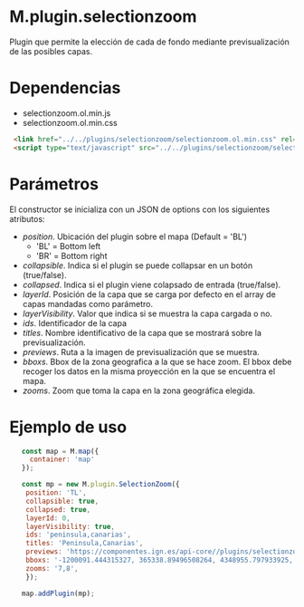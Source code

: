 # M.plugin.selectionzoom

Plugin que permite la elección de cada de fondo mediante previsualización de las posibles capas.

# Dependencias

- selectionzoom.ol.min.js
- selectionzoom.ol.min.css

```html
 <link href="../../plugins/selectionzoom/selectionzoom.ol.min.css" rel="stylesheet" />
 <script type="text/javascript" src="../../plugins/selectionzoom/selectionzoom.ol.min.js"></script>
```

# Parámetros

El constructor se inicializa con un JSON de options con los siguientes atributos:


- *position*.  Ubicación del plugin sobre el mapa (Default = 'BL')
  - 'BL' = Bottom left
  - 'BR' = Bottom right
- *collapsible*. Indica si el plugin se puede collapsar en un botón (true/false).
- *collapsed*. Indica si el plugin viene colapsado de entrada (true/false).
- *layerId*. Posición de la capa que se carga por defecto en el array de capas mandadas como parámetro.
- *layerVisibility*. Valor que indica si se muestra la capa cargada o no.
- *ids*. Identificador de la capa
- *titles*. Nombre identificativo de la capa que se mostrará sobre la previsualización.
- *previews*. Ruta a la imagen de previsualización que se muestra.
- *bboxs*. Bbox de la zona geografica a la que se hace zoom. El bbox debe recoger los datos en la misma proyección en la que se encuentra el mapa.
- *zooms*. Zoom que toma la capa en la zona geográfica elegida.


# Ejemplo de uso

```javascript
   const map = M.map({
     container: 'map'
   });

   const mp = new M.plugin.SelectionZoom({
    position: 'TL',
    collapsible: true,
    collapsed: true,
    layerId: 0,
    layerVisibility: true,
    ids: 'peninsula,canarias',
    titles: 'Peninsula,Canarias',
    previews: 'https://componentes.ign.es/api-core//plugins/selectionzoom/images/espana.png,https://componentes.ign.es/api-core//plugins/selectionzoom/images/canarias.png',
    bboxs: '-1200091.444315327, 365338.89496508264, 4348955.797933925, 5441088.058207252, -2170190.6639824593, -1387475.4943422542, 3091778.038884449, 3637844.1689537475' ,
    zooms: '7,8',
    });

   map.addPlugin(mp);
```
